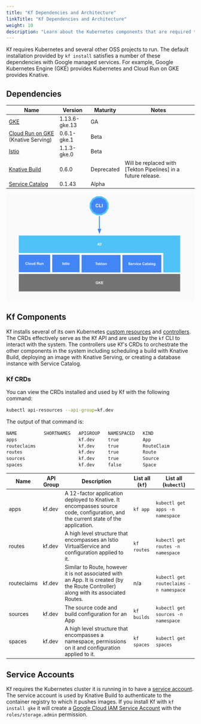 ```yaml
---
title: "Kf Dependencies and Architecture"
linkTitle: "Kf Dependencies and Architecture"
weight: 10
description: "Learn about the Kubernetes components that are required to use Kf."
---
```


Kf requires Kubernetes and several other OSS projects to run. The default installation provided by `kf install` satisfies a number of these dependencies with Google managed services. For example, Google Kubernetes Engine (GKE) provides Kubernetes and Cloud Run on GKE provides Knative.

## Dependencies
[gke]: https://cloud.google.com/kubernetes-engine/docs/release-notes
[crgke]: https://cloud.google.com/run/docs/gke/release-notes
[istio]: https://cloud.google.com/istio/docs/istio-on-gke/versions
[build]: https://github.com/knative/build/releases/download/v0.6.0/build.yaml
[tekton]: https://github.com/tektoncd/pipeline
[svcat]: https://github.com/kubernetes-sigs/service-catalog/releases

| Name                      | Version       | Maturity   | Notes                                                         |
| ---                       | ---           | ---        | ---                                                           |
| [GKE][gke]                | 1.13.6-gke.13 | GA         |                                                               |
| [Cloud Run on GKE][crgke] (Knative Serving) | 0.6.1-gke.1   | Beta       |                                                               |
| [Istio][istio]            | 1.1.3-gke.0   | Beta       |                                                               |
| [Knative Build][build]    | 0.6.0         | Deprecated | Will be replaced with [Tekton Pipelines] in a future release. |
| [Service Catalog][svcat]  | 0.1.43        | Alpha      |                                                               |

![Diagram](diagram.svg)

## Kf Components
[crds]: https://kubernetes.io/docs/concepts/extend-kubernetes/api-extension/custom-resources/
[controllers]: https://kubernetes.io/docs/concepts/workloads/controllers/
Kf installs several of its own Kubernetes [custom resources][crds] and [controllers][controllers]. The CRDs effectively serve as the Kf API and are used by the `kf` CLI to
interact with the system. The controllers use Kf's CRDs to orchestrate the other components in the system including scheduling a build with Knative Build, deploying an image with Knative Serving, or creating a database instance with Service Catalog.

### Kf CRDs
You can view the CRDs installed and used by Kf with the following command:

```sh
kubectl api-resources --api-group=kf.dev
```

The output of that command is:

```sh
NAME          SHORTNAMES   APIGROUP   NAMESPACED   KIND
apps                       kf.dev     true         App
routeclaims                kf.dev     true         RouteClaim
routes                     kf.dev     true         Route
sources                    kf.dev     true         Source
spaces                     kf.dev     false        Space
```


| Name        | API Group | Description                                                                                                                           | List all (`kf`) | List all (`kubectl`)                   |
| ---         | ---       | ---                                                                                                                                   | ---             | ---                                    |
| apps        | kf.dev    | A 12-factor application deployed to Knative. It encompasses source code, configuration, and the current state of the application.     | `kf app`        | `kubectl get apps -n namespace`        |
| routes      | kf.dev    | A high level structure that encompasses an Istio VirtualService and configuration applied to it.                                      | `kf routes`     | `kubectl get routes -n namespace`      |
| routeclaims | kf.dev    | Similar to Route, however it is not associated with an App. It is created (by the Route Controller) along with its associated Routes. | n/a             | `kubectl get routeclaims -n namespace` |
| sources     | kf.dev    | The source code and build configuration for an App                                                                                    | `kf builds`     | `kubectl get sources -n namespace`     |
| spaces      | kf.dev    | A high level structure that encompasses a namespace, permissions on it and configuration applied to it.                               | `kf spaces`     | `kubectl get spaces`                   |

## Service Accounts
[service-account]: https://kubernetes.io/docs/reference/access-authn-authz/authentication/
[iam]: https://cloud.google.com/iam/docs/service-accounts
Kf requires the Kubernetes cluster it is running in to have a [service account][service-account]. The service account is used by Knative Build to authenticate to the container registry to which it pushes images. If you install Kf with `kf install gke` it will create a [Google Cloud IAM Service Account][iam] with the `roles/storage.admin` permission.
